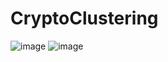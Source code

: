# CryptoClustering
![image](https://github.com/demzilla/CryptoClustering/assets/18203409/98d597e0-0963-4af8-9cc2-d87bf8f41c8a)
![image](https://github.com/demzilla/CryptoClustering/assets/18203409/0e5cd9fd-5195-4754-869c-43c70ae6e724)

